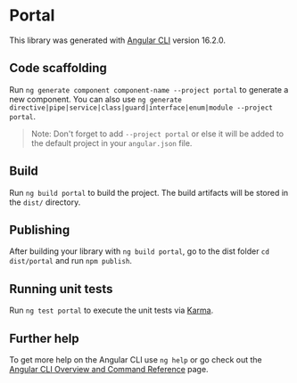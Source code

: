 # Portal

This library was generated with [Angular CLI](https://github.com/angular/angular-cli) version 16.2.0.

## Code scaffolding

Run `ng generate component component-name --project portal` to generate a new component. You can also use `ng generate directive|pipe|service|class|guard|interface|enum|module --project portal`.
> Note: Don't forget to add `--project portal` or else it will be added to the default project in your `angular.json` file. 

## Build

Run `ng build portal` to build the project. The build artifacts will be stored in the `dist/` directory.

## Publishing

After building your library with `ng build portal`, go to the dist folder `cd dist/portal` and run `npm publish`.

## Running unit tests

Run `ng test portal` to execute the unit tests via [Karma](https://karma-runner.github.io).

## Further help

To get more help on the Angular CLI use `ng help` or go check out the [Angular CLI Overview and Command Reference](https://angular.io/cli) page.
